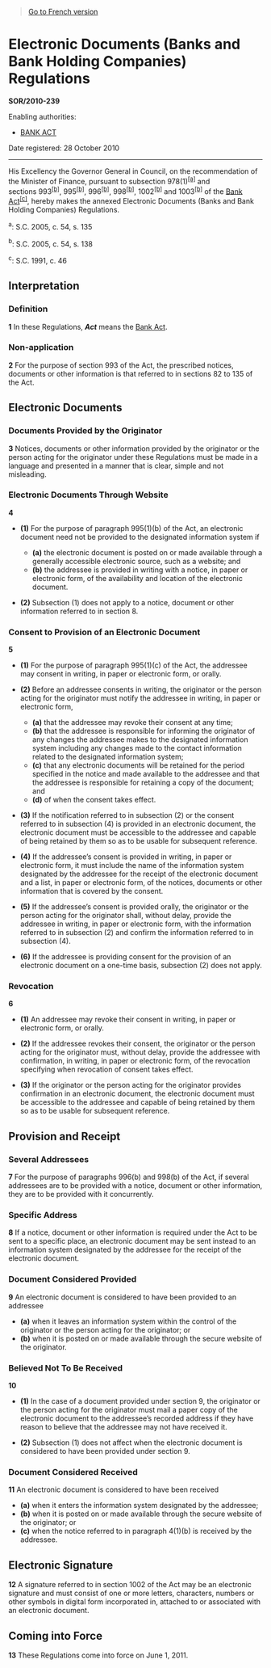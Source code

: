 > [Go to French version](/fr/Règlements/Décrets,%20ordonnances%20et%20règlements%20statutaires/2010/239.md)

# Electronic Documents (Banks and Bank Holding Companies) Regulations 

**SOR/2010-239**

Enabling authorities: 
- [BANK ACT](/en/Acts/Statutes%20of%20Canada/1991/c.%2046.md)

Date registered: 28 October 2010

----------

His Excellency the Governor General in Council, on the recommendation of the Minister of Finance, pursuant to subsection 978(1)<sup><a href='#fn_1a'>[a]</a></sup> and sections 993<sup><a href='#fn_1b'>[b]</a></sup>, 995<sup><a href='#fn_1b'>[b]</a></sup>, 996<sup><a href='#fn_1b'>[b]</a></sup>, 998<sup><a href='#fn_1b'>[b]</a></sup>, 1002<sup><a href='#fn_1b'>[b]</a></sup> and 1003<sup><a href='#fn_1b'>[b]</a></sup> of the [Bank Act](/en/Acts/Statutes%20of%20Canada/1991/c.%2046.md)<sup><a href='#fn_1c'>[c]</a></sup>, hereby makes the annexed Electronic Documents (Banks and Bank Holding Companies) Regulations.

<a name='fn_1a'><sup>a</sup></a>: S.C. 2005, c. 54, s. 135<br />

<a name='fn_1b'><sup>b</sup></a>: S.C. 2005, c. 54, s. 138<br />

<a name='fn_1c'><sup>c</sup></a>: S.C. 1991, c. 46<br />




## Interpretation



### Definition


**1** In these Regulations, ***Act*** means the [Bank Act](/en/Acts/Statutes%20of%20Canada/1991/c.%2046.md).




### Non-application


**2** For the purpose of section 993 of the Act, the prescribed notices, documents or other information is that referred to in sections 82 to 135 of the Act.




## Electronic Documents



### Documents Provided by the Originator


**3** Notices, documents or other information provided by the originator or the person acting for the originator under these Regulations must be made in a language and presented in a manner that is clear, simple and not misleading.




### Electronic Documents Through Website


**4** 

- **(1)** For the purpose of paragraph 995(1)(b) of the Act, an electronic document need not be provided to the designated information system if
	- **(a)** the electronic document is posted on or made available through a generally accessible electronic source, such as a website; and
	- **(b)** the addressee is provided in writing with a notice, in paper or electronic form, of the availability and location of the electronic document.

- **(2)** Subsection (1) does not apply to a notice, document or other information referred to in section 8.




### Consent to Provision of an Electronic Document


**5** 

- **(1)** For the purpose of paragraph 995(1)(c) of the Act, the addressee may consent in writing, in paper or electronic form, or orally.

- **(2)** Before an addressee consents in writing, the originator or the person acting for the originator must notify the addressee in writing, in paper or electronic form,
	- **(a)** that the addressee may revoke their consent at any time;
	- **(b)** that the addressee is responsible for informing the originator of any changes the addressee makes to the designated information system including any changes made to the contact information related to the designated information system;
	- **(c)** that any electronic documents will be retained for the period specified in the notice and made available to the addressee and that the addressee is responsible for retaining a copy of the document; and
	- **(d)** of when the consent takes effect.

- **(3)** If the notification referred to in subsection (2) or the consent referred to in subsection (4) is provided in an electronic document, the electronic document must be accessible to the addressee and capable of being retained by them so as to be usable for subsequent reference.

- **(4)** If the addressee’s consent is provided in writing, in paper or electronic form, it must include the name of the information system designated by the addressee for the receipt of the electronic document and a list, in paper or electronic form, of the notices, documents or other information that is covered by the consent.

- **(5)** If the addressee’s consent is provided orally, the originator or the person acting for the originator shall, without delay, provide the addressee in writing, in paper or electronic form, with the information referred to in subsection (2) and confirm the information referred to in subsection (4).

- **(6)** If the addressee is providing consent for the provision of an electronic document on a one-time basis, subsection (2) does not apply.




### Revocation


**6** 

- **(1)** An addressee may revoke their consent in writing, in paper or electronic form, or orally.

- **(2)** If the addressee revokes their consent, the originator or the person acting for the originator must, without delay, provide the addressee with confirmation, in writing, in paper or electronic form, of the revocation specifying when revocation of consent takes effect.

- **(3)** If the originator or the person acting for the originator provides confirmation in an electronic document, the electronic document must be accessible to the addressee and capable of being retained by them so as to be usable for subsequent reference.




## Provision and Receipt



### Several Addressees


**7** For the purpose of paragraphs 996(b) and 998(b) of the Act, if several addressees are to be provided with a notice, document or other information, they are to be provided with it concurrently.




### Specific Address


**8** If a notice, document or other information is required under the Act to be sent to a specific place, an electronic document may be sent instead to an information system designated by the addressee for the receipt of the electronic document.




### Document Considered Provided


**9** An electronic document is considered to have been provided to an addressee
- **(a)** when it leaves an information system within the control of the originator or the person acting for the originator; or
- **(b)** when it is posted on or made available through the secure website of the originator.




### Believed Not To Be Received


**10** 

- **(1)** In the case of a document provided under section 9, the originator or the person acting for the originator must mail a paper copy of the electronic document to the addressee’s recorded address if they have reason to believe that the addressee may not have received it.

- **(2)** Subsection (1) does not affect when the electronic document is considered to have been provided under section 9.




### Document Considered Received


**11** An electronic document is considered to have been received
- **(a)** when it enters the information system designated by the addressee;
- **(b)** when it is posted on or made available through the secure website of the originator; or
- **(c)** when the notice referred to in paragraph 4(1)(b) is received by the addressee.




## Electronic Signature


**12** A signature referred to in section 1002 of the Act may be an electronic signature and must consist of one or more letters, characters, numbers or other symbols in digital form incorporated in, attached to or associated with an electronic document.




## Coming into Force


**13** These Regulations come into force on June 1, 2011.


